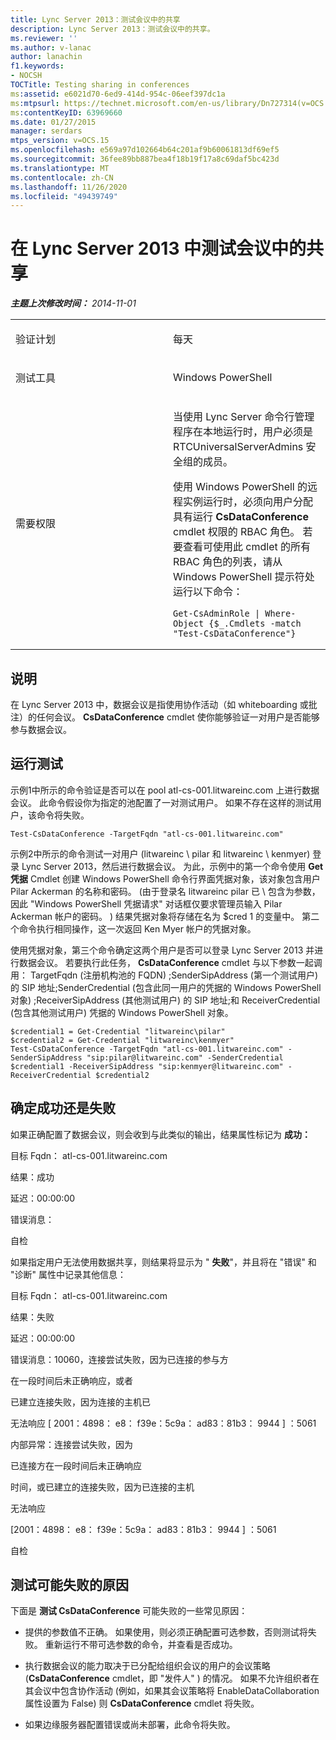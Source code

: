 ```yaml
---
title: Lync Server 2013：测试会议中的共享
description: Lync Server 2013：测试会议中的共享。
ms.reviewer: ''
ms.author: v-lanac
author: lanachin
f1.keywords:
- NOCSH
TOCTitle: Testing sharing in conferences
ms:assetid: e6021d70-6ed9-414d-954c-06eef397dc1a
ms:mtpsurl: https://technet.microsoft.com/en-us/library/Dn727314(v=OCS.15)
ms:contentKeyID: 63969660
ms.date: 01/27/2015
manager: serdars
mtps_version: v=OCS.15
ms.openlocfilehash: e569a97d102664b64c201af9b60061813df69ef5
ms.sourcegitcommit: 36fee89bb887bea4f18b19f17a8c69daf5bc423d
ms.translationtype: MT
ms.contentlocale: zh-CN
ms.lasthandoff: 11/26/2020
ms.locfileid: "49439749"
---
```

# <a name="testing-sharing-in-conferences-in-lync-server-2013"></a>在 Lync Server 2013 中测试会议中的共享

<div data-xmlns="http://www.w3.org/1999/xhtml">

<div class="topic" data-xmlns="http://www.w3.org/1999/xhtml" data-msxsl="urn:schemas-microsoft-com:xslt" data-cs="https://msdn.microsoft.com/">

<div data-asp="https://msdn2.microsoft.com/asp">



</div>

<div id="mainSection">

<div id="mainBody">

<span> </span>

_**主题上次修改时间：** 2014-11-01_


<table>
<colgroup>
<col style="width: 50%" />
<col style="width: 50%" />
</colgroup>
<tbody>
<tr class="odd">
<td><p>验证计划</p></td>
<td><p>每天</p></td>
</tr>
<tr class="even">
<td><p>测试工具</p></td>
<td><p>Windows PowerShell</p></td>
</tr>
<tr class="odd">
<td><p>需要权限</p></td>
<td><p>当使用 Lync Server 命令行管理程序在本地运行时，用户必须是 RTCUniversalServerAdmins 安全组的成员。</p>
<p>使用 Windows PowerShell 的远程实例运行时，必须向用户分配具有运行 <strong>CsDataConference</strong> cmdlet 权限的 RBAC 角色。 若要查看可使用此 cmdlet 的所有 RBAC 角色的列表，请从 Windows PowerShell 提示符处运行以下命令：</p>
<pre><code>Get-CsAdminRole | Where-Object {$_.Cmdlets -match &quot;Test-CsDataConference&quot;}</code></pre></td>
</tr>
</tbody>
</table>


<div>

## <a name="description"></a>说明

在 Lync Server 2013 中，数据会议是指使用协作活动（如 whiteboarding 或批注）的任何会议。 **CsDataConference** cmdlet 使你能够验证一对用户是否能够参与数据会议。

</div>

<div>

## <a name="running-the-test"></a>运行测试

示例1中所示的命令验证是否可以在 pool atl-cs-001.litwareinc.com 上进行数据会议。 此命令假设你为指定的池配置了一对测试用户。 如果不存在这样的测试用户，该命令将失败。

    Test-CsDataConference -TargetFqdn "atl-cs-001.litwareinc.com" 

示例2中所示的命令测试一对用户 (litwareinc \\ pilar 和 litwareinc \\ kenmyer) 登录 Lync Server 2013，然后进行数据会议。 为此，示例中的第一个命令使用 **Get 凭据** Cmdlet 创建 Windows PowerShell 命令行界面凭据对象，该对象包含用户 Pilar Ackerman 的名称和密码。  (由于登录名 litwareinc pilar 已 \\ 包含为参数，因此 "Windows PowerShell 凭据请求" 对话框仅要求管理员输入 Pilar Ackerman 帐户的密码。 ) 结果凭据对象将存储在名为 $cred 1 的变量中。 第二个命令执行相同操作，这一次返回 Ken Myer 帐户的凭据对象。

使用凭据对象，第三个命令确定这两个用户是否可以登录 Lync Server 2013 并进行数据会议。 若要执行此任务， **CsDataConference** cmdlet 与以下参数一起调用： TargetFqdn (注册机构池的 FQDN) ;SenderSipAddress (第一个测试用户) 的 SIP 地址;SenderCredential (包含此同一用户的凭据的 Windows PowerShell 对象) ;ReceiverSipAddress (其他测试用户) 的 SIP 地址;和 ReceiverCredential (包含其他测试用户) 凭据的 Windows PowerShell 对象。

    $credential1 = Get-Credential "litwareinc\pilar" 
    $credential2 = Get-Credential "litwareinc\kenmyer" 
    Test-CsDataConference -TargetFqdn "atl-cs-001.litwareinc.com" -SenderSipAddress "sip:pilar@litwareinc.com" -SenderCredential $credential1 -ReceiverSipAddress "sip:kenmyer@litwareinc.com" -ReceiverCredential $credential2

</div>

<div>

## <a name="determining-success-or-failure"></a>确定成功还是失败

如果正确配置了数据会议，则会收到与此类似的输出，结果属性标记为 **成功：**

目标 Fqdn： atl-cs-001.litwareinc.com

结果：成功

延迟：00:00:00

错误消息：

自检

如果指定用户无法使用数据共享，则结果将显示为 " **失败**"，并且将在 "错误" 和 "诊断" 属性中记录其他信息：

目标 Fqdn： atl-cs-001.litwareinc.com

结果：失败

延迟：00:00:00

错误消息：10060，连接尝试失败，因为已连接的参与方

在一段时间后未正确响应，或者

已建立连接失败，因为连接的主机已

无法响应 \[ 2001：4898： e8： f39e：5c9a： ad83：81b3： 9944 \] ：5061

内部异常：连接尝试失败，因为

已连接方在一段时间后未正确响应

时间，或已建立的连接失败，因为已连接的主机

无法响应

\[2001：4898： e8： f39e：5c9a： ad83：81b3： 9944 \] ：5061

自检

</div>

<div>

## <a name="reasons-why-the-test-might-have-failed"></a>测试可能失败的原因

下面是 **测试 CsDataConference** 可能失败的一些常见原因：

  - 提供的参数值不正确。 如果使用，则必须正确配置可选参数，否则测试将失败。 重新运行不带可选参数的命令，并查看是否成功。

  - 执行数据会议的能力取决于已分配给组织会议的用户的会议策略 (**CsDataConference** cmdlet，即 "发件人" ) 的情况。 如果不允许组织者在其会议中包含协作活动 (例如，如果其会议策略将 EnableDataCollaboration 属性设置为 False) 则 **CsDataConference** cmdlet 将失败。

  - 如果边缘服务器配置错误或尚未部署，此命令将失败。

</div>

</div>

<span> </span>

</div>

</div>

</div>

